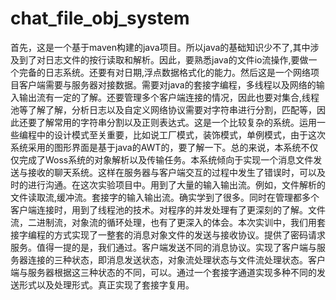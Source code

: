 # chat_file_obj_system
首先，这是一个基于maven构建的java项目。所以java的基础知识少不了,其中涉及到了对日志文件的按行读取和解析。因此，要熟悉java的文件io流操作,要做一个完备的日志系统。还要有对日期,浮点数据格式化的能力。然后这是一个网络项目客户端需要与服务器对接数据。需要对java的套接字编程，多线程以及网络的输入输出流有一定的了解。还要管理多个客户端连接的情况，因此也要对集合,线程池等了解了解，分析日志以及自定义网络协议需要对字符串进行分割，匹配等，因此还要了解常用的字符串分割以及正则表达式。这是一个比较复杂的系统。运用一些编程中的设计模式至关重要，比如说工厂模式，装饰模式，单例模式，由于这次系统采用的图形界面是基于java的AWT的，要了解一下。总的来说，本系统不仅仅完成了Woss系统的对象解析以及传输任务。本系统倾向于实现一个消息文件发送与接收的聊天系统。这样在服务器与客户端交互的过程中发生了错误时，可以及时的进行沟通。在这次实验项目中。用到了大量的输入输出流。例如，文件解析的文件读取流,缓冲流。套接字的输入输出流。确实学到了很多。同时在管理都多个客户端连接时，用到了线程池的技术。对程序的并发处理有了更深刻的了解。文件流，二进制流，对象流的循环处理，也有了更深入的体会。本次实训中，我们用套接字编程的方式实现了一整套的消息对象文件的发送与接收协议。提供了密码请求服务。值得一提的是，我们通过。客户端发送不同的消息协议。实现了客户端与服务器连接的三种状态，即消息发送状态，对象流处理状态与文件流处理状态。客户端与服务器根据这三种状态的不同，可以。通过一个套接字通道实现多种不同的发送形式以及处理形式。真正实现了套接字复用。
